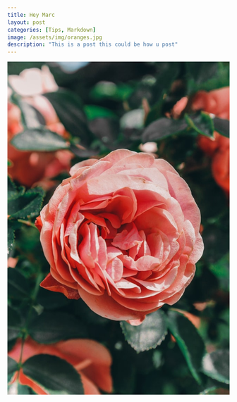 ```yaml
---
title: Hey Marc
layout: post
categories: [Tips, Markdown]
image: /assets/img/oranges.jpg
description: "This is a post this could be how u post"
---
```


![test](./assets/img/rose.jpg?raw=true)
